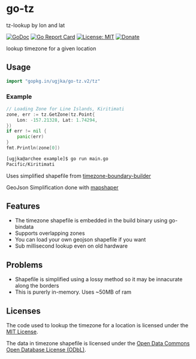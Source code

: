 # go-tz

tz-lookup by lon and lat

[![GoDoc](https://godoc.org/gopkg.in/ugjka/go-tz.v2?status.svg)](http://godoc.org/gopkg.in/ugjka/go-tz.v2/tz)
[![Go Report Card](https://goreportcard.com/badge/gopkg.in/ugjka/go-tz.v2)](https://goreportcard.com/report/gopkg.in/ugjka/go-tz.v2)
[![License: MIT](https://img.shields.io/badge/License-MIT-yellow.svg)](https://opensource.org/licenses/MIT)
[![Donate](https://dl.ugjka.net/Donate-PayPal-green.svg)](https://www.paypal.me/ugjka)

lookup timezone for a given location

## Usage

```go
import "gopkg.in/ugjka/go-tz.v2/tz"
```
### Example

```go
// Loading Zone for Line Islands, Kiritimati
zone, err := tz.GetZone(tz.Point{
    Lon: -157.21328, Lat: 1.74294,
})
if err != nil {
    panic(err)
}
fmt.Println(zone[0])
```

```bash
[ugjka@archee example]$ go run main.go
Pacific/Kiritimati
```

Uses simplified shapefile from [timezone-boundary-builder](https://github.com/evansiroky/timezone-boundary-builder/)

GeoJson Simplification done with [mapshaper](http://mapshaper.org/)

## Features

* The timezone shapefile is embedded in the build binary using go-bindata
* Supports overlapping zones
* You can load your own geojson shapefile if you want
* Sub millisecond lookup even on old hardware

## Problems

* Shapefile is simplified using a lossy method so it may be innacurate along the borders
* This is purerly in-memory. Uses ~50MB of ram

## Licenses

The code used to lookup the timezone for a location is licensed under the [MIT License](https://opensource.org/licenses/MIT).

The data in timezone shapefile is licensed under the [Open Data Commons Open Database License (ODbL)](http://opendatacommons.org/licenses/odbl/).
